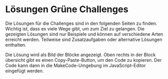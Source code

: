 # Lösungen Grüne Challenges

Die Lösungen für die Challenges sind in den folgenden Seiten zu finden. Wichtig ist, dass es viele Wege gibt, um zum Ziel zu gelangen. Die gezeigten Lösungen sind nur Beispiele und können auf verschiedene Arten erreicht werden. Teilweise sind Zusatzaufgaben oder alternative Lösungen enthalten. 

Die Lösung wird als Bild der Blöcke angezeigt. Oben rechts in der Block übersicht gibt es einen Copy-Paste-Button, um den Code zu kopieren. Der Code kann dann in die MakeCode-Umgebung im JavaScript-Editor eingefügt werden.

<script src="../../assets/js/gh-pages-embed.js"></script><script>makeCodeRender("https://makecode.microbit.org/", "InES-HPMM/zhaw_lightbag");</script>